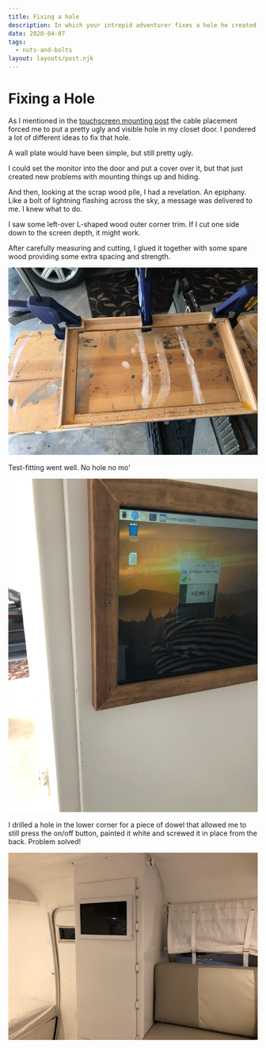 ```yaml
---
title: Fixing a hole
description: In which your intrepid adventurer fixes a hole he created. 
date: 2020-04-07
tags:
  - nuts-and-bolts
layout: layouts/post.njk
---
```


# Fixing a Hole
As I mentioned in the [touchscreen mounting post](/posts/march-2020/touchscreen/) the cable placement forced me to put a pretty ugly and visible hole in my closet door. I pondered a lot of different ideas to fix that hole. 

A wall plate would have been simple, but still pretty ugly. 

I could set the monitor into the door and put a cover over it, but that just created new problems with mounting things up and hiding. 

And then, looking at the scrap wood pile, I had a revelation. An epiphany. Like a bolt of lightning flashing across the sky, a message was delivered to me. I knew what to do.

I saw some left-over L-shaped wood outer corner trim. If I cut one side down to the screen depth, it might work.

After carefully measuring and cutting, I glued it together with some spare wood providing some extra spacing and strength.

<img src="/img/april-2020/clamped-frame.png" alt="Clamping the frame" />

Test-fitting went well. No hole no mo'

<img src="/img/april-2020/test-fitting.png" alt="Test fitting" />

I drilled a hole in the lower corner for a piece of dowel that allowed me to still press the on/off button, painted it white and screwed it in place from the back. Problem solved!

<img src="/img/april-2020/screen-frame.png" alt="The completed screen frame" />


